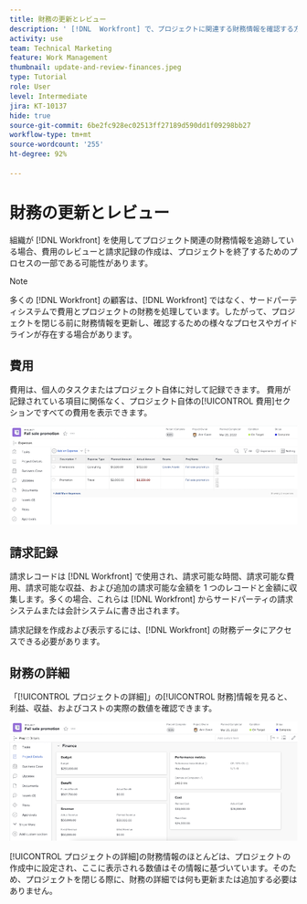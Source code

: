 ```yaml
---
title: 財務の更新とレビュー
description: ' [!DNL  Workfront] で、プロジェクトに関連する財務情報を確認する方法を学びます。'
activity: use
team: Technical Marketing
feature: Work Management
thumbnail: update-and-review-finances.jpeg
type: Tutorial
role: User
level: Intermediate
jira: KT-10137
hide: true
source-git-commit: 6be2fc928ec02513ff27189d590dd1f09298bb27
workflow-type: tm+mt
source-wordcount: '255'
ht-degree: 92%

---
```


# 財務の更新とレビュー

組織が [!DNL Workfront] を使用してプロジェクト関連の財務情報を追跡している場合、費用のレビューと請求記録の作成は、プロジェクトを終了するためのプロセスの一部である可能性があります。

>[!NOTE]
>
>多くの [!DNL Workfront] の顧客は、[!DNL Workfront] ではなく、サードパーティシステムで費用とプロジェクトの財務を処理しています。したがって、プロジェクトを閉じる前に財務情報を更新し、確認するための様々なプロセスやガイドラインが存在する場合があります。


## 費用

費用は、個人のタスクまたはプロジェクト自体に対して記録できます。 費用が記録されている項目に関係なく、プロジェクト自体の[!UICONTROL 費用]セクションですべての費用を表示できます。

![プロジェクトの費用セクション](assets/expense-section.png)

## 請求記録

請求レコードは [!DNL Workfront] で使用され、請求可能な時間、請求可能な費用、請求可能な収益、および追加の請求可能な金額を 1 つのレコードと金額に収集します。多くの場合、これらは [!DNL Workfront] からサードパーティの請求システムまたは会計システムに書き出されます。

請求記録を作成および表示するには、[!DNL Workfront] の財務データにアクセスできる必要があります。

## 財務の詳細

「[!UICONTROL プロジェクトの詳細]」の[!UICONTROL 財務]情報を見ると、利益、収益、およびコストの実際の数値を確認できます。

![プロジェクトの[!UICONTROL プロジェクト詳細]ウィンドウの財務セクション](assets/finance-section-project-details.png)

[!UICONTROL プロジェクトの詳細]の財務情報のほとんどは、プロジェクトの作成中に設定され、ここに表示される数値はその情報に基づいています。そのため、プロジェクトを閉じる際に、財務の詳細では何も更新または追加する必要はありません。

<!---
learn more urls
Create billing records
Manage project expenses
Project finances
--->
